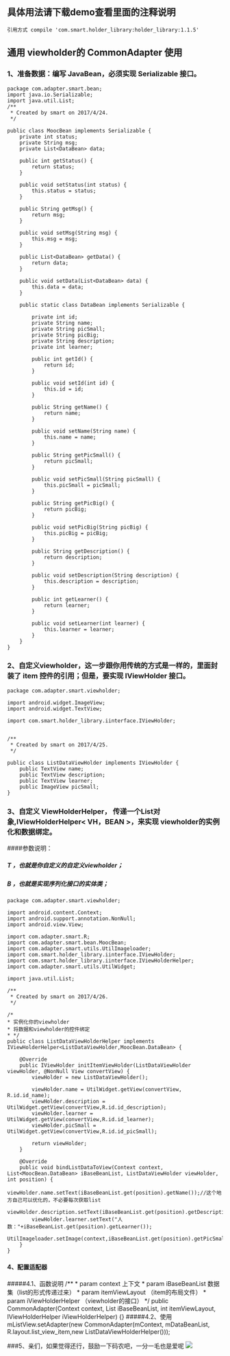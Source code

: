 ## 具体用法请下载demo查看里面的注释说明
    引用方式 compile 'com.smart.holder_library:holder_library:1.1.5'
## 通用 viewholder的 CommonAdapter 使用
### 1、准备数据：编写 JavaBean，必须实现 Serializable 接口。
	package com.adapter.smart.bean;
	import java.io.Serializable;
	import java.util.List;
	/**
	 * Created by smart on 2017/4/24.
	 */

	public class MoocBean implements Serializable {
	    private int status;
	    private String msg;
	    private List<DataBean> data;

	    public int getStatus() {
	        return status;
	    }

	    public void setStatus(int status) {
	        this.status = status;
	    }

	    public String getMsg() {
	        return msg;
	    }

	    public void setMsg(String msg) {
	        this.msg = msg;
	    }

	    public List<DataBean> getData() {
	        return data;
	    }

	    public void setData(List<DataBean> data) {
	        this.data = data;
	    }

	    public static class DataBean implements Serializable {

	        private int id;
	        private String name;
	        private String picSmall;
	        private String picBig;
	        private String description;
	        private int learner;

	        public int getId() {
	            return id;
	        }

	        public void setId(int id) {
	            this.id = id;
	        }

	        public String getName() {
	            return name;
	        }

	        public void setName(String name) {
	            this.name = name;
	        }

	        public String getPicSmall() {
	            return picSmall;
	        }

	        public void setPicSmall(String picSmall) {
	            this.picSmall = picSmall;
	        }

	        public String getPicBig() {
	            return picBig;
	        }

	        public void setPicBig(String picBig) {
	            this.picBig = picBig;
	        }

	        public String getDescription() {
	            return description;
	        }

	        public void setDescription(String description) {
	            this.description = description;
	        }

	        public int getLearner() {
	            return learner;
	        }

	        public void setLearner(int learner) {
	            this.learner = learner;
	        }
	    }
	}


### 2、自定义viewholder，这一步跟你用传统的方式是一样的，里面封装了 item 控件的引用；但是，要实现 IViewHolder 接口。
	package com.adapter.smart.viewholder;

	import android.widget.ImageView;
	import android.widget.TextView;

	import com.smart.holder_library.iinterface.IViewHolder;


	/**
	 * Created by smart on 2017/4/25.
	 */

	public class ListDataViewHolder implements IViewHolder {
	    public TextView name;
	    public TextView description;
	    public TextView learner;
	    public ImageView picSmall;
	}
### 3、自定义 ViewHolderHelper， 传递一个List对象,IViewHolderHelper< VH，BEAN >，来实现 viewholder的实例化和数据绑定。
####参数说明：
##### T ，也就是你自定义的自定义viewholder；
##### B ，也就是实现序列化接口的实体类；
	package com.adapter.smart.viewholder;

	import android.content.Context;
	import android.support.annotation.NonNull;
	import android.view.View;

	import com.adapter.smart.R;
	import com.adapter.smart.bean.MoocBean;
	import com.adapter.smart.utils.UtilImageloader;
	import com.smart.holder_library.iinterface.IViewHolder;
	import com.smart.holder_library.iinterface.IViewHolderHelper;
	import com.adapter.smart.utils.UtilWidget;

	import java.util.List;

	/**
	 * Created by smart on 2017/4/26.
	 */

	/*
	* 实例化你的viewholder
	* 将数据和viewholder的控件绑定
	* */
	public class ListDataViewHolderHelper implements IViewHolderHelper<ListDataViewHolder,MoocBean.DataBean> {

	    @Override
	    public IViewHolder initItemViewHolder(ListDataViewHolder viewHolder, @NonNull View convertView) {
	        viewHolder = new ListDataViewHolder();

	        viewHolder.name = UtilWidget.getView(convertView, R.id.id_name);
	        viewHolder.description = UtilWidget.getView(convertView,R.id.id_description);
	        viewHolder.learner = UtilWidget.getView(convertView,R.id.id_learner);
	        viewHolder.picSmall = UtilWidget.getView(convertView,R.id.id_picSmall);

	        return viewHolder;
	    }

	    @Override
	    public void bindListDataToView(Context context, List<MoocBean.DataBean> iBaseBeanList, ListDataViewHolder viewHolder, int position) {
	        viewHolder.name.setText(iBaseBeanList.get(position).getName());//这个地方自己可以优化的，不必要每次获取list
	        viewHolder.description.setText(iBaseBeanList.get(position).getDescription());
	        viewHolder.learner.setText("人数："+iBaseBeanList.get(position).getLearner());
	        UtilImageloader.setImage(context,iBaseBeanList.get(position).getPicSmall(),viewHolder.picSmall);
	    }
	}

#### 4、配置适配器
#####4.1、函数说明
    /**
     * param context 上下文
     * param iBaseBeanList 数据集（list的形式传递过来）
     * param itemViewLayout （item的布局文件）
     * param iViewHolderHelper （viewholder的接口）
     */
    public CommonAdapter(Context context, List<BEAN> iBaseBeanList, int itemViewLayout, IViewHolderHelper iViewHolderHelper) {}
#####4.2、使用
	mListView.setAdapter(new CommonAdapter(mContext, mDataBeanList, R.layout.list_view_item,new ListDataViewHolderHelper()));

###5、亲们，如果觉得还行，鼓励一下码农吧，一分一毛也是爱呢
![](https://github.com/xubinbin1024/CommonAdapter-master/blob/master/img/pay.png)

